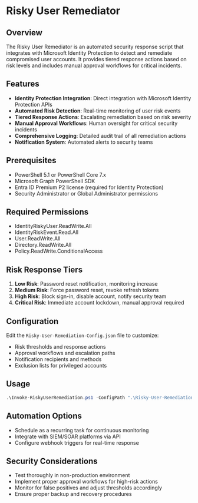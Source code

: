 # Risky User Remediator

## Overview
The Risky User Remediator is an automated security response script that integrates with Microsoft Identity Protection to detect and remediate compromised user accounts. It provides tiered response actions based on risk levels and includes manual approval workflows for critical incidents.

## Features
- **Identity Protection Integration**: Direct integration with Microsoft Identity Protection APIs
- **Automated Risk Detection**: Real-time monitoring of user risk events
- **Tiered Response Actions**: Escalating remediation based on risk severity
- **Manual Approval Workflows**: Human oversight for critical security incidents
- **Comprehensive Logging**: Detailed audit trail of all remediation actions
- **Notification System**: Automated alerts to security teams

## Prerequisites
- PowerShell 5.1 or PowerShell Core 7.x
- Microsoft Graph PowerShell SDK
- Entra ID Premium P2 license (required for Identity Protection)
- Security Administrator or Global Administrator permissions

## Required Permissions
- IdentityRiskyUser.ReadWrite.All
- IdentityRiskEvent.Read.All
- User.ReadWrite.All
- Directory.ReadWrite.All
- Policy.ReadWrite.ConditionalAccess

## Risk Response Tiers
1. **Low Risk**: Password reset notification, monitoring increase
2. **Medium Risk**: Force password reset, revoke refresh tokens
3. **High Risk**: Block sign-in, disable account, notify security team
4. **Critical Risk**: Immediate account lockdown, manual approval required

## Configuration
Edit the `Risky-User-Remediation-Config.json` file to customize:
- Risk thresholds and response actions
- Approval workflows and escalation paths
- Notification recipients and methods
- Exclusion lists for privileged accounts

## Usage
```powershell
.\Invoke-RiskyUserRemediation.ps1 -ConfigPath ".\Risky-User-Remediation-Config.json"
```

## Automation Options
- Schedule as a recurring task for continuous monitoring
- Integrate with SIEM/SOAR platforms via API
- Configure webhook triggers for real-time response

## Security Considerations
- Test thoroughly in non-production environment
- Implement proper approval workflows for high-risk actions
- Monitor for false positives and adjust thresholds accordingly
- Ensure proper backup and recovery procedures
